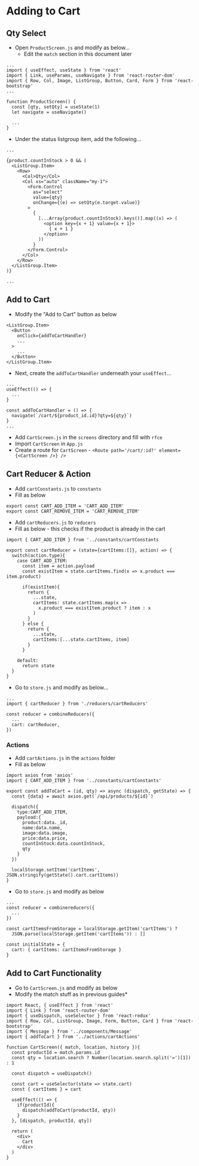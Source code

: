 # Adding to Cart
## Qty Select
- Open `ProductScreen.js` and modify as below...
  - Edit the `match` section in this document later

```
...
import { useEffect, useState } from 'react'
import { Link, useParams, useNavigate } from 'react-router-dom' 
import { Row, Col, Image, ListGroup, Button, Card, Form } from 'react-bootstrap'
...

function ProductScreen() {
  const [qty, setQty] = useState(1)
  let navigate = useNavigate()
 
  ...
}
```

- Under the status listgroup item, add the following...

```
...

{product.countInStock > 0 && (
  <ListGroup.Item>
    <Row>
      <Col>Qty</Col>
      <Col xs="auto" className="my-1">
        <Form.Control
          as="select"
          value={qty}
          onChange={(e) => setQty(e.target.value)}
        >
          {
            [...Array(product.countInStock).keys()].map((x) => (
              <option key={x + 1} value={x + 1}>
                { x + 1 } 
              </option>
            ))
          }
        </Form.Control>
      </Col>
    </Row>
  </ListGroup.Item>
)}

...
```

## Add to Cart
- Modify the "Add to Cart" button as below

```
<ListGroup.Item>
  <Button
    onClick={addToCartHandler}
    ...
  >
    ...
  </Button>
</ListGroup.Item>
```

- Next, create the `addToCartHandler` underneath your `useEffect`...

```
...
useEffect(() => {
  ...
}

const addToCartHandler = () => {
  navigate(`/cart/${product_id.id}?qty=${qty}`)
}
...
```

- Add `CartScreen.js` in the `screens` directory and fill with `rfce`
- Import `CartScreen` in `App.js`
- Create a route for `CartScreen` - `<Route path='/cart/:id?' element={<CartScreen />} />`

## Cart Reducer & Action
- Add `cartConstants.js` to `constants`
- Fill as below

```
export const CART_ADD_ITEM = 'CART_ADD_ITEM'
export const CART_REMOVE_ITEM = 'CART_REMOVE_ITEM'
```

- Add `cartReducers.js` to `reducers`
- Fill as below - this checks if the product is already in the cart

```
import { CART_ADD_ITEM } from '../constants/cartConstants

export const cartReducer = (state={cartItems:[]}, action) => {
  switch(action.type){
    case CART_ADD_ITEM:
      const item = action.payload
      const existItem = state.cartItems.find(x => x.product === item.product)
      
      if(existItem){
        return {
          ...state,
          cartItems: state.cartItems.map(x => 
            x.product === existItem.product ? item : x
          )
        }
      } else {
        return {
          ...state,
          cartItems:[...state.cartItems, item]
        }
      }
      
    default:
      return state
  }
}
```
- Go to `store.js` and modify as below...

```
...
import { cartReducer } from './reducers/cartReducers'

const reducer = combineReducers({
  ...
  cart: cartReducer,
})
```

### Actions
- Add `cartActions.js` in the `actions` folder
- Fill as below

```
import axios from 'axios'
import { CART_ADD_ITEM } from '../constants/cartConstants'

export const addToCart = (id, qty) => async (dispatch, getState) => {
  const {data} = await axios.get(`/api/products/${id}`)
  
  dispatch({
    type:CART_ADD_ITEM,
    payload:{
      product:data._id,
      name:data.name,
      image:data.image,
      price:data.price,
      countInStock:data.countInStock,
      qty
    }
  })
  
  localStorage.setItem('cartItems', JSON.stringify(getState().cart.cartItems))
}
```

- Go to `store.js` and modify as below

```
...
const reducer = combinereducers({
  ...
})

const cartItemsFromStorage = localStorage.getItem('cartItems') ? 
  JSON.parse(localStorage.getItem('cartItems')) : []
  
const initialState = {
  cart: { cartItems: cartItemsFromStorage }
}
```

## Add to Cart Functionality
- Go to `CartScreen.js` and modify as below
- Modify the match stuff as in previous guides*

```
import React, { useEffect } from 'react'
import { Link } from 'react-router-dom'
import { useDispatch, useSelector } from 'react-redux'
import { Row, Col, ListGroup, Image, Form, Button, Card } from 'react-bootstrap'
import { Message } from '../components/Message'
import { addToCart } from '../actions/cartActions'

function CartScreen({ match, location, history }){
  const productId = match.params.id
  const qty = location.search ? Number(location.search.split('=')[1]) : 1
  
  const dispatch = useDispatch()
  
  const cart = useSelector(state => state.cart)
  const { cartItems } = cart
  
  useEffect(() => {
    if(productId){
      dispatch(addToCart(productId, qty))
    }
  }, [dispatch, productId, qty])

  return (
    <div>
      Cart
    </div>
  )
}
```

